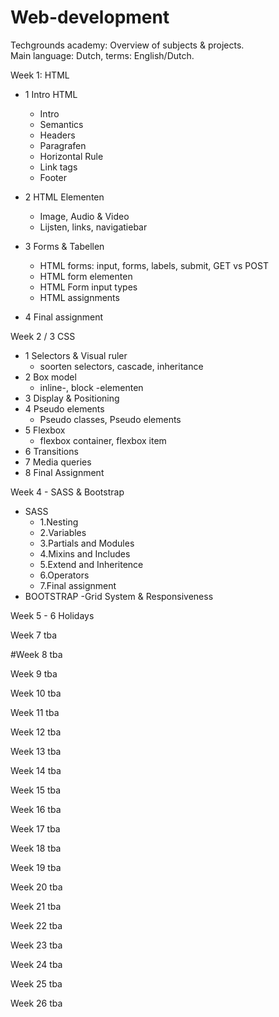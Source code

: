 # Web-development
Techgrounds academy: Overview of subjects & projects.
<br>Main language: Dutch, terms: English/Dutch.

Week 1: HTML
* 1 Intro HTML
    - Intro
    - Semantics
    - Headers
    - Paragrafen
    - Horizontal Rule
    - Link tags
    - Footer

* 2 HTML Elementen
    - Image, Audio & Video
    - Lijsten, links, navigatiebar

* 3 Forms & Tabellen
    - HTML forms: input, forms, labels, submit, GET vs POST
    - HTML form elementen
    - HTML Form input types
    - HTML assignments

* 4 Final assignment

Week 2 / 3 CSS
* 1 Selectors & Visual ruler
    - soorten selectors, cascade, inheritance
* 2 Box model
    - inline-, block -elementen
* 3 Display & Positioning
* 4 Pseudo elements
    - Pseudo classes, Pseudo elements
* 5 Flexbox
    - flexbox container, flexbox item
* 6 Transitions
* 7 Media queries
* 8 Final Assignment

Week 4 - SASS & Bootstrap
* SASS
    - 1.Nesting
    - 2.Variables
    - 3.Partials and Modules
    - 4.Mixins and Includes
    - 5.Extend and Inheritence
    - 6.Operators
    - 7.Final assignment
* BOOTSTRAP
    -Grid System & Responsiveness

Week 5 - 6
Holidays

Week 7
tba

#Week 8
tba

Week 9
tba

Week 10
tba

Week 11
tba

Week 12
tba

Week 13
tba

Week 14
tba

Week 15
tba

Week 16
tba

Week 17
tba

Week 18
tba

Week 19
tba

Week 20
tba

Week 21
tba

Week 22
tba

Week 23
tba

Week 24
tba

Week 25
tba

Week 26
tba